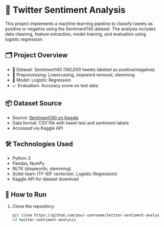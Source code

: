 # 💬 Twitter Sentiment Analysis

This project implements a machine learning pipeline to classify tweets as positive or negative using the Sentiment140 dataset. The analysis includes data cleaning, feature extraction, model training, and evaluation using logistic regression.

## 🗂 Project Overview

- 🔎 Dataset: Sentiment140 (160,000 tweets labeled as positive/negative)
- 🧹 Preprocessing: Lowercasing, stopword removal, stemming
- 🧠 Model: Logistic Regression
- 📈 Evaluation: Accuracy score on test data

## 📦 Dataset Source

- Source: [Sentiment140 on Kaggle](https://www.kaggle.com/datasets/kazanova/sentiment140)
- Data format: CSV file with tweet text and sentiment labels
- Accessed via Kaggle API

## 🛠️ Technologies Used

- Python 3
- Pandas, NumPy
- NLTK (stopwords, stemming)
- Scikit-learn (TF-IDF vectorizer, Logistic Regression)
- Kaggle API for dataset download

## 🚀 How to Run

1. Clone the repository:
   ```bash
   git clone https://github.com/your-username/twitter-sentiment-analysis.git
   cd twitter-sentiment-analysis

